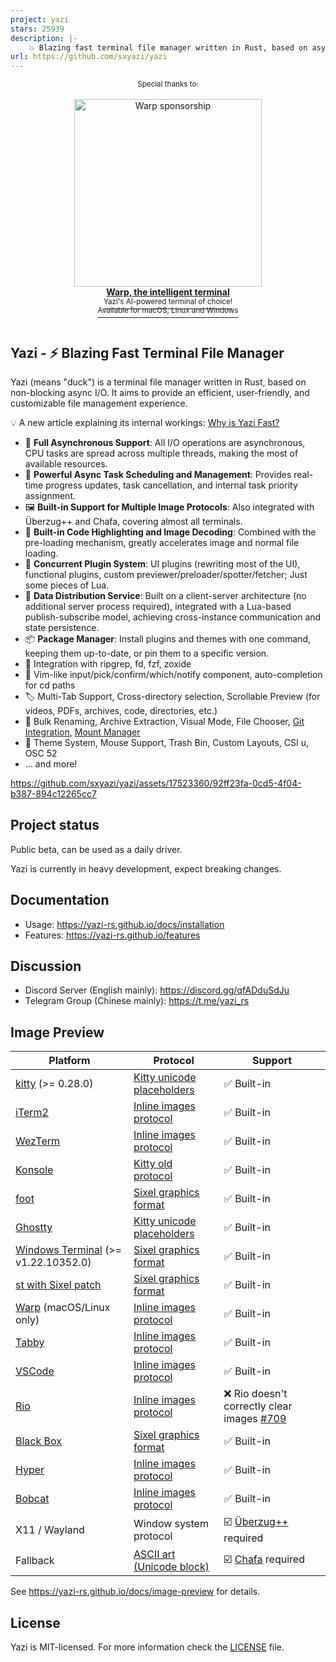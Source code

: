 ```yaml
---
project: yazi
stars: 25939
description: |-
    💥 Blazing fast terminal file manager written in Rust, based on async I/O.
url: https://github.com/sxyazi/yazi
---
```


<div align="center">
  <sup>Special thanks to:</sup>
  <br><br>
  <a href="https://www.warp.dev/?utm_source=github&utm_medium=referral&utm_campaign=yazi" target="_blank">
    <img alt="Warp sponsorship" width="300" src="https://github.com/user-attachments/assets/c7f141e7-9751-407d-bb0e-d6f2c487b34f">
    <br>
    <b>Warp, the intelligent terminal</b>
    <br>
    <sup>Yazi's AI-powered terminal of choice!<br>Available for macOS, Linux and Windows</sup>
  </a>
</div>

<br>

## Yazi - ⚡️ Blazing Fast Terminal File Manager

Yazi (means "duck") is a terminal file manager written in Rust, based on non-blocking async I/O. It aims to provide an efficient, user-friendly, and customizable file management experience.

💡 A new article explaining its internal workings: [Why is Yazi Fast?](https://yazi-rs.github.io/blog/why-is-yazi-fast)

- 🚀 **Full Asynchronous Support**: All I/O operations are asynchronous, CPU tasks are spread across multiple threads, making the most of available resources.
- 💪 **Powerful Async Task Scheduling and Management**: Provides real-time progress updates, task cancellation, and internal task priority assignment.
- 🖼️ **Built-in Support for Multiple Image Protocols**: Also integrated with Überzug++ and Chafa, covering almost all terminals.
- 🌟 **Built-in Code Highlighting and Image Decoding**: Combined with the pre-loading mechanism, greatly accelerates image and normal file loading.
- 🔌 **Concurrent Plugin System**: UI plugins (rewriting most of the UI), functional plugins, custom previewer/preloader/spotter/fetcher; Just some pieces of Lua.
- 📡 **Data Distribution Service**: Built on a client-server architecture (no additional server process required), integrated with a Lua-based publish-subscribe model, achieving cross-instance communication and state persistence.
- 📦 **Package Manager**: Install plugins and themes with one command, keeping them up-to-date, or pin them to a specific version.
- 🧰 Integration with ripgrep, fd, fzf, zoxide
- 💫 Vim-like input/pick/confirm/which/notify component, auto-completion for cd paths
- 🏷️ Multi-Tab Support, Cross-directory selection, Scrollable Preview (for videos, PDFs, archives, code, directories, etc.)
- 🔄 Bulk Renaming, Archive Extraction, Visual Mode, File Chooser, [Git Integration](https://github.com/yazi-rs/plugins/tree/main/git.yazi), [Mount Manager](https://github.com/yazi-rs/plugins/tree/main/mount.yazi)
- 🎨 Theme System, Mouse Support, Trash Bin, Custom Layouts, CSI u, OSC 52
- ... and more!

https://github.com/sxyazi/yazi/assets/17523360/92ff23fa-0cd5-4f04-b387-894c12265cc7

## Project status

Public beta, can be used as a daily driver.

Yazi is currently in heavy development, expect breaking changes.

## Documentation

- Usage: https://yazi-rs.github.io/docs/installation
- Features: https://yazi-rs.github.io/features

## Discussion

- Discord Server (English mainly): https://discord.gg/qfADduSdJu
- Telegram Group (Chinese mainly): https://t.me/yazi_rs

## Image Preview

| Platform                                                                     | Protocol                               | Support                                               |
| ---------------------------------------------------------------------------- | -------------------------------------- | ----------------------------------------------------- |
| [kitty](https://github.com/kovidgoyal/kitty) (>= 0.28.0)                     | [Kitty unicode placeholders][kgp]      | ✅ Built-in                                           |
| [iTerm2](https://iterm2.com)                                                 | [Inline images protocol][iip]          | ✅ Built-in                                           |
| [WezTerm](https://github.com/wez/wezterm)                                    | [Inline images protocol][iip]          | ✅ Built-in                                           |
| [Konsole](https://invent.kde.org/utilities/konsole)                          | [Kitty old protocol][kgp-old]          | ✅ Built-in                                           |
| [foot](https://codeberg.org/dnkl/foot)                                       | [Sixel graphics format][sixel]         | ✅ Built-in                                           |
| [Ghostty](https://github.com/ghostty-org/ghostty)                            | [Kitty unicode placeholders][kgp]      | ✅ Built-in                                           |
| [Windows Terminal](https://github.com/microsoft/terminal) (>= v1.22.10352.0) | [Sixel graphics format][sixel]         | ✅ Built-in                                           |
| [st with Sixel patch](https://github.com/bakkeby/st-flexipatch)              | [Sixel graphics format][sixel]         | ✅ Built-in                                           |
| [Warp](https://www.warp.dev) (macOS/Linux only)                              | [Inline images protocol][iip]          | ✅ Built-in                                           |
| [Tabby](https://github.com/Eugeny/tabby)                                     | [Inline images protocol][iip]          | ✅ Built-in                                           |
| [VSCode](https://github.com/microsoft/vscode)                                | [Inline images protocol][iip]          | ✅ Built-in                                           |
| [Rio](https://github.com/raphamorim/rio)                                     | [Inline images protocol][iip]          | ❌ Rio doesn't correctly clear images [#709][rio-bug] |
| [Black Box](https://gitlab.gnome.org/raggesilver/blackbox)                   | [Sixel graphics format][sixel]         | ✅ Built-in                                           |
| [Hyper](https://github.com/vercel/hyper)                                     | [Inline images protocol][iip]          | ✅ Built-in                                           |
| [Bobcat](https://github.com/ismail-yilmaz/Bobcat)                            | [Inline images protocol][iip]          | ✅ Built-in                                           |
| X11 / Wayland                                                                | Window system protocol                 | ☑️ [Überzug++][ueberzug] required                     |
| Fallback                                                                     | [ASCII art (Unicode block)][ascii-art] | ☑️ [Chafa][chafa] required                            |

See https://yazi-rs.github.io/docs/image-preview for details.

<!-- Protocols -->

[kgp]: https://sw.kovidgoyal.net/kitty/graphics-protocol/#unicode-placeholders
[kgp-old]: https://github.com/sxyazi/yazi/blob/main/yazi-adapter/src/drivers/kgp_old.rs
[iip]: https://iterm2.com/documentation-images.html
[sixel]: https://www.vt100.net/docs/vt3xx-gp/chapter14.html
[ascii-art]: https://en.wikipedia.org/wiki/ASCII_art

<!-- Dependencies -->

[ueberzug]: https://github.com/jstkdng/ueberzugpp
[chafa]: https://hpjansson.org/chafa/

<!-- Rio bug -->

[rio-bug]: https://github.com/raphamorim/rio/issues/709

## License

Yazi is MIT-licensed. For more information check the [LICENSE](LICENSE) file.

